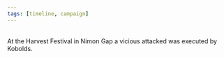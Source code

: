 ```yaml
---
tags: [timeline, campaign]
---
```

 
<span 
	  class='ob-timelines' 
	  data-date='1491-10-00-00' 
	  data-title='Harvesting Kobolds' 
	  data-class='orange'> 	  
	  At the Harvest Festival in Nimon Gap a vicious attacked was executed by Kobolds.
</span>